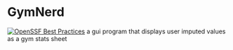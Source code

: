 # GymNerd
[![OpenSSF Best Practices](https://www.bestpractices.dev/projects/10277/badge)](https://www.bestpractices.dev/projects/10277)
a gui program that displays user imputed values as a gym stats sheet

